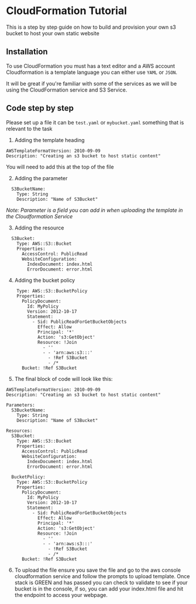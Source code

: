 # CloudFormation Tutorial

This is a step by step guide on how to build and provision your own s3 bucket to host your own static website

## Installation

To use CloudFormation you must has a text editor and a AWS account 
Cloudformation is a template language you can either use ```YAML``` or ```JSON```.

It will be great if you're familiar with some of the services as we will be using the CloudFormation service and S3 Service.

## Code step by step

Please set up a file it can be ```test.yaml``` or ```mybucket.yaml``` something that is relevant to the task

1. Adding the template heading

```
AWSTemplateFormatVersion: 2010-09-09
Description: "Creating an s3 bucket to host static content"
```
You will need to add this at the top of the file

2. Adding the parameter
```Parameters:
  S3BucketName: 
    Type: String
    Description: "Name of S3Bucket"
```
*Note: Parameter is a field you can add in when uploading the template in the Cloudformation Service*

3. Adding the resource

```Resources:
  S3Bucket:
    Type: AWS::S3::Bucket
    Properties:
      AccessControl: PublicRead
      WebsiteConfiguration:
        IndexDocument: index.html
        ErrorDocument: error.html
```

4. Adding the bucket policy 

```  BucketPolicy:
    Type: AWS::S3::BucketPolicy
    Properties:
      PolicyDocument:
        Id: MyPolicy
        Version: 2012-10-17
        Statement:
          - Sid: PublicReadForGetBucketObjects
            Effect: Allow
            Principal: '*'
            Action: 's3:GetObject'
            Resource: !Join 
              - ''
              - - 'arn:aws:s3:::'
                - !Ref S3Bucket
                - /*
      Bucket: !Ref S3Bucket
```

5. The final block of code will look like this:

```
AWSTemplateFormatVersion: 2010-09-09
Description: "Creating an s3 bucket to host static content"

Parameters:
  S3BucketName: 
    Type: String
    Description: "Name of S3Bucket"
    
Resources:
  S3Bucket:
    Type: AWS::S3::Bucket
    Properties:
      AccessControl: PublicRead
      WebsiteConfiguration:
        IndexDocument: index.html
        ErrorDocument: error.html
        
  BucketPolicy:
    Type: AWS::S3::BucketPolicy
    Properties:
      PolicyDocument:
        Id: MyPolicy
        Version: 2012-10-17
        Statement:
          - Sid: PublicReadForGetBucketObjects
            Effect: Allow
            Principal: '*'
            Action: 's3:GetObject'
            Resource: !Join 
              - ''
              - - 'arn:aws:s3:::'
                - !Ref S3Bucket
                - /*
      Bucket: !Ref S3Bucket
```

6. To upload the file ensure you save the file and go to the aws console cloudformation service and follow the prompts to upload template. Once stack is GREEN and has passed you can check to validate to see if your bucket is in the console, if so, you can add your index.html file and hit the endpoint to access your webpage. 
